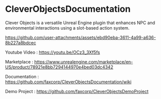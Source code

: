 # CleverObjectsDocumentation
Clever Objects is a versatile Unreal Engine plugin that enhances NPC and environmental interactions using a slot-based action system.



https://github.com/user-attachments/assets/ebd90eba-3611-4a99-a636-8b227a8bdcec



Youtube Video : https://youtu.be/OCz3_3Xf5fs

Marketplace : https://www.unrealengine.com/marketplace/en-US/product/78921e8bb7294144970e4bed03dc4342

Documentation : https://github.com/faxcorp/CleverObjectsDocumentation/wiki

Demo Project : https://github.com/faxcorp/CleverObjectsDemoProject
